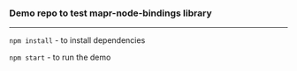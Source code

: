 ### Demo repo to test **mapr-node-bindings** library

---

`npm install` - to install dependencies

`npm start` - to run the demo